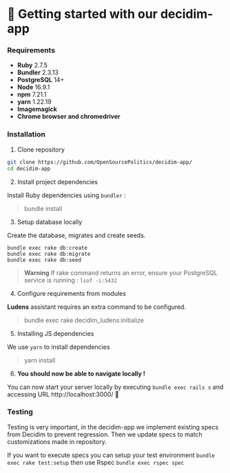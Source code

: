 # 👋 Getting started with our decidim-app

### Requirements
- **Ruby** 2.7.5
- **Bundler** 2.3.13
- **PostgreSQL** 14+
- **Node** 16.9.1
- **npm** 7.21.1
- **yarn** 1.22.19
- **Imagemagick**
- **Chrome browser and chromedriver**

### Installation

1. Clone repository 
```bash
git clone https://github.com/OpenSourcePolitics/decidim-app/
cd decidim-app
```

2. Install project dependencies

Install Ruby dependencies using `bundler` :

> bundle install

3. Setup database locally

Create the database, migrates and create seeds.

```
bundle exec rake db:create
bundle exec rake db:migrate
bundle exec rake db:seed
```

> **Warning**
> If rake command returns an error, ensure your PostgreSQL service is running : `lsof -i:5432`

4. Configure requirements from modules

**Ludens** assistant requires an extra command to be configured.
> bundle exec rake decidim_ludens:initialize

5. Installing JS dependencies

We use `yarn` to install dependencies 

> yarn install

6. **You should now be able to navigate locally !** 

You can now start your server locally by executing `bundle exec rails s` and accessing URL http://localhost:3000/  🎊

### Testing

Testing is very important, in the decidim-app we implement existing specs from Decidim to prevent regression. Then we update specs to match customizations made in repository. 

If you want to execute specs you can setup your test environment `bundle exec rake test:setup` then use Rspec `bundle exec rspec spec`
